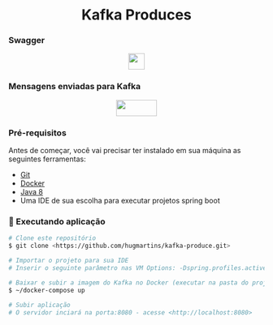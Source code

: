 <h1 align="center">Kafka Produces</h1>

### Swagger 
<div  align="center">
  <a href="http://localhost:8080/swagger-ui.html"><img src="https://user-images.githubusercontent.com/68226126/111772571-c57bf900-888b-11eb-9319-95201a499301.png" width="32" height="32"></a>
 </div>

### Mensagens enviadas para Kafka
<div  align="center">
<a href="http://127.0.0.1:3030/kafka-topics-ui/#/"><img src="https://user-images.githubusercontent.com/68226126/111794215-c2d9cd80-88a4-11eb-9ec5-ad51ac9c699f.png" width="80" height="32"></a>
</div>

### Pré-requisitos

Antes de começar, você vai precisar ter instalado em sua máquina as seguintes ferramentas:
- [Git](https://git-scm.com)
- [Docker](https://www.docker.com/products/docker-desktop)
- [Java 8](https://adoptopenjdk.net/) 
- Uma IDE de sua escolha para executar projetos spring boot

### 🔄 Executando aplicação

```bash
# Clone este repositório
$ git clone <https://github.com/hugmartins/kafka-produce.git>

# Importar o projeto para sua IDE
# Inserir o seguinte parâmetro nas VM Options: -Dspring.profiles.active=dev

# Baixar e subir a imagem do Kafka no Docker (executar na pasta do projeto)
$ ~/docker-compose up

# Subir aplicação 
# O servidor inciará na porta:8080 - acesse <http://localhost:8080>
```
